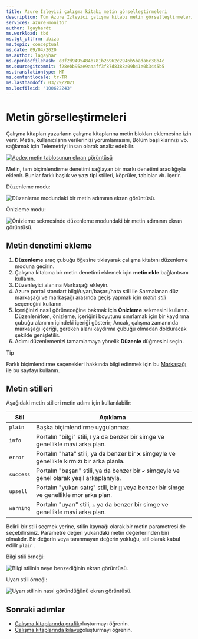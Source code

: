 ```yaml
---
title: Azure Izleyici çalışma kitabı metin görselleştirmeleri
description: Tüm Azure Izleyici çalışma kitabı metin görselleştirmeleri hakkında bilgi edinin.
services: azure-monitor
author: lgayhardt
ms.workload: tbd
ms.tgt_pltfrm: ibiza
ms.topic: conceptual
ms.date: 09/04/2020
ms.author: lagayhar
ms.openlocfilehash: e8f2d9495484b781b26962c2946b5bada6c38b4c
ms.sourcegitcommit: f28ebb95ae9aaaff3f87d8388a09b41e0b3445b5
ms.translationtype: MT
ms.contentlocale: tr-TR
ms.lasthandoff: 03/29/2021
ms.locfileid: "100622243"
---
```

# <a name="text-visualizations"></a>Metin görselleştirmeleri

Çalışma kitapları yazarların çalışma kitaplarına metin blokları eklemesine izin verir. Metin, kullanıcıların verilerinizi yorumlamasını, Bölüm başlıklarınızı vb. sağlamak için Telemetriyi insan olarak analiz edebilir.

[![Apdex metin tablosunun ekran görüntüsü](./media/workbooks-text-visualizations/apdex.png)](./media/workbooks-text-visualizations/apdex.png#lightbox)

Metin, tam biçimlendirme denetimi sağlayan bir markı denetimi aracılığıyla eklenir. Bunlar farklı başlık ve yazı tipi stilleri, köprüler, tablolar vb. içerir.

Düzenleme modu:

![Düzenleme modundaki bir metin adımının ekran görüntüsü.](./media/workbooks-text-visualizations/text-edit-mode.png)

Önizleme modu:

![Önizleme sekmesinde düzenleme modundaki bir metin adımının ekran görüntüsü.](./media/workbooks-text-visualizations/text-edit-mode-preview.png)

## <a name="add-a-text-control"></a>Metin denetimi ekleme

1. **Düzenleme** araç çubuğu öğesine tıklayarak çalışma kitabını düzenleme moduna geçirin.
2. Çalışma kitabına bir metin denetimi eklemek için **metin ekle** bağlantısını kullanın.
3. Düzenleyici alanına Markaşağı ekleyin.
4. Azure portal standart bilgi/uyarı/başarı/hata stili ile Sarmalanan düz markaşağı ve markaşağı arasında geçiş yapmak için *metin stili* seçeneğini kullanın.
5. İçeriğinizi nasıl görüneceğine bakmak için **Önizleme** sekmesini kullanın. Düzenlenirken, önizleme, içeriğini boyutunu sınırlamak için bir kaydırma çubuğu alanının içindeki içeriği gösterir; Ancak, çalışma zamanında markaşağı içeriği, gereken alanı kaydırma çubuğu olmadan dolduracak şekilde genişletilir.
6. Adımı düzenlemenizi tamamlamaya yönelik **Düzenle** düğmesini seçin.

> [!TIP]
> Farklı biçimlendirme seçenekleri hakkında bilgi edinmek için bu [Markaşağı](https://github.com/adam-p/markdown-here/wiki/Markdown-Cheatsheet) ile bu sayfayı kullanın.

## <a name="text-styles"></a>Metin stilleri

Aşağıdaki metin stilleri metin adımı için kullanılabilir:

| Stil     | Açıklama                                                                               |
|-----------|-------------------------------------------------------------------------------------------|
| `plain`   | Başka biçimlendirme uygulanmaz.                                                      |
| `info`    | Portalın "bilgi" stili,  `ℹ` ya da benzer bir simge ve genellikle mavi arka plan.      |
| `error`   | Portalın "hata" stili, ya da benzer bir `❌` simgeyle ve genellikle kırmızı bir arka planla.     |
| `success` | Portalın "başarı" stili, ya da benzer bir `✔` simgeyle ve genel olarak yeşil arkaplanıyla.  |
| `upsell`  | Portalın "yukarı satış" stili, bir `🚀` veya benzer bir simge ve genellikle mor arka plan. |
| `warning` | Portalın "uyarı" stili, `⚠` ya da benzer bir simge ve genellikle mavi arka plan.   |

Belirli bir stili seçmek yerine, stilin kaynağı olarak bir metin parametresi de seçebilirsiniz. Parametre değeri yukarıdaki metin değerlerinden biri olmalıdır. Bir değerin veya tanınmayan değerin yokluğu, stil olarak kabul edilir `plain` .

Bilgi stili örneği:

![Bilgi stilinin neye benzediğinin ekran görüntüsü.](./media/workbooks-text-visualizations/text-preview-info-style.png)

Uyarı stili örneği:

![Uyarı stilinin nasıl göründüğünü ekran görüntüsü.](./media/workbooks-text-visualizations/text-warning-style.png)

## <a name="next-steps"></a>Sonraki adımlar

* [Çalışma kitaplarında grafik](workbooks-chart-visualizations.md)oluşturmayı öğrenin.
* [Çalışma kitaplarında kılavuz](workbooks-grid-visualizations.md)oluşturmayı öğrenin.
